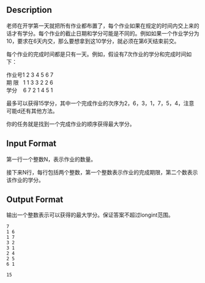 ## Description

<p>老师在开学第一天就把所有作业都布置了，每个作业如果在规定的时间内交上来的话才有学分。每个作业的截止日期和学分可能是不同的。例如如果一个作业学分为10，要求在6天内交，那么要想拿到这10学分，就必须在第6天结束前交。</p><p>每个作业的完成时间都是只有一天。例如，假设有7次作业的学分和完成时间如下：</p><p>作业号1 2 3 4 5 6 7<br />期 限   1 1 3 3 2 2 6<br />学分    6 7 2 1 4 5 1<br /></p><p>最多可以获得15学分，其中一个完成作业的次序为2，6，3，1，7，5，4，注意可能d还有其他方法。</p><p>你的任务就是找到一个完成作业的顺序获得最大学分。</p>

## Input Format

<p>第一行一个整数N，表示作业的数量。</p><p>接下来N行，每行包括两个整数，第一个整数表示作业的完成期限，第二个数表示该作业的学分。</p>

## Output Format

<p>输出一个整数表示可以获得的最大学分。保证答案不超过longint范围。<br /></p>

```input1
7
1 6
1 7
3 2
3 1
2 4
2 5
6 1
```
```output1
15
```